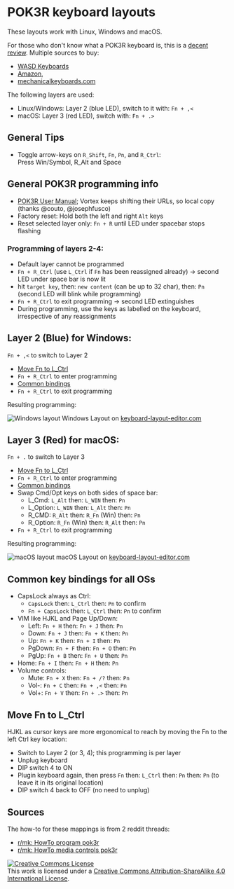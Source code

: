 # POK3R keyboard layouts

These layouts work with Linux, Windows and macOS.

For those who don't know what a POK3R keyboard is, this is a [decent
review](https://www.youtube.com/watch?v=8wjW-Or1jg8).  Multiple sources
to buy:

- [WASD Keyboards](http://www.wasdkeyboards.com/)
- [Amazon](http://smile.amazon.com/Mechanical-Keyboard-Keycaps-Cherry-Mx-Blue/dp/B00OFM51L2/),
- [mechanicalkeyboards.com](https://mechanicalkeyboards.com/shop/index.php?l=product_detail&p=1233)

The following layers are used:
- Linux/Windows: Layer 2 (blue LED), switch to it with: `Fn + ,<`
- macOS: Layer 3 (red LED), switch with: `Fn + .>`

## General Tips

- Toggle arrow-keys on `R_Shift`, `Fn`, `Pn`, and `R_Ctrl`:   
  Press Win/Symbol, R_Alt and Space

## General POK3R programming info

- [POK3R User Manual](files/POK3R.User.Manual.V1.5.2.pdf); Vortex keeps
  shifting their URLs, so local copy (thanks @couto, @josephfusco)
- Factory reset: Hold both the left and right `Alt` keys
- Reset selected layer only: `Fn + R` until LED under spacebar stops flashing

### Programming of layers 2-4:

- Default layer cannot be programmed
- `Fn + R_Ctrl`  (use `L_Ctrl` if `Fn` has been reassigned already) -> second LED under space bar is now lit
- hit `target key`, then: `new content` (can be up to 32 char), then: `Pn` (second LED will blink while programming)
- `Fn + R_Ctrl` to exit programming -> second LED extinguishes
- During programming, use the keys as labelled on the keyboard, irrespective of any reassignments

## Layer 2 (Blue) for Windows:

`Fn + ,<` to switch to Layer 2

- [Move Fn to L_Ctrl](#Move_Fn)
- `Fn + R_Ctrl` to enter programming
- [Common bindings](#common_bindings)
- `Fn + R_Ctrl` to exit programming

Resulting programming:

![Windows layout](img/layout-windows.png)
Windows Layout on [keyboard-layout-editor.com](http://www.keyboard-layout-editor.com/##@_name=Pok3r%20Layer%203%20for%20Windows&author=davidjenni&notes=See%20%5Bgithub%5D(https%2F:%2F%2F%2F%2Fgithub.com%2F%2Fdavidjenni%2F%2Fpok3r-layouts)%3B&@_y:1.5&c=%233c4041&t=%23aba18b&p=DCS&a:5%3B&=%0A%0A%0A%0A%60%20~%0A%0AEsc&_a:4%3B&=!%0A1%0A%0A%0AF1&=%2F@%0A2%0A%0A%0AF2&=%23%0A3%0A%0A%0AF3&=$%0A4%0A%0A%0AF4&=%25%0A5%0A%0A%0AF5&=%5E%0A6%0A%0A%0AF6&=%2F&%0A7%0A%0A%0AF7&=*%0A8%0A%0A%0AF8&=(%0A9%0A%0A%0AF9&=)%0A0%0A%0A%0AF10&=%2F_%0A-%0A%0A%0AF11&=+%0A%2F=%0A%0A%0AF12&_w:2%3B&=%0ABackspace%0A%0A%0ADel%3B&@_w:1.5%3B&=%0ATab&=Q&=W&=E&=R%0A%0A%0A%0AReset&=T%0A%0A%0A%0A15ms&=Y%0A%0A%0A%0ACal&=U%0A%0A%0A%0APgUp&_c=%23c7c3b5&t=%23ba1312%3B&=I%0A%0A%0A%0AHome&_c=%233c4041&t=%23aba18b%3B&=O%0A%0A%0A%0APgDn&=P%0A%0A%0A%0APrtSc&=%7B%0A%5B%0A%0A%0AScrlk&=%7D%0A%5D%0A%0A%0APause&_w:1.5%3B&=%7C%0A%5C%3B&@_c=%23c7c3b5&t=%23ba1312&w:1.25&w2:1.75%3B&=%0ACtrl&_x:0.5&c=%233c4041&t=%23aba18b%3B&=A&=S&=D&_c=%23c7c3b5&t=%23ba1312%3B&=F%0A%0A%0A%0APgDn&_c=%233c4041&t=%23aba18b%3B&=G%0A%0A%0A%0A0.1s&_c=%23c7c3b5&t=%23ba1312%3B&=H%0A%0A%0A%0ALeft&=J%0A%0A%0A%0ADown&=K%0A%0A%0A%0AUp&=L%0A%0A%0A%0ARight&_c=%233c4041&t=%23aba18b%3B&=%2F:%0A%2F%3B%0A%0A%0AIns&=%22%0A'%0A%0A%0ADel&_w:2.25%3B&=%0AEnter%3B&@_w:2.25%3B&=%0AShift&=Z&=X&=C&=V&_c=%23c7c3b5&t=%23ba1312%3B&=B%0A%0A%0A%0APgUp&_c=%233c4041&t=%23aba18b%3B&=N%0A%0A%0A%0AEnd&=M%0A%0A%0A%0ADefault&=%3C%0A,%0A%0A%0ALayer%202&=%3E%0A.%0A%0A%0ALayer%203&=%3F%0A%2F%2F%0A%0A%0ALayer%204&_w:2.75%3B&=%0AShift%3B&@_c=%23c7c3b5&t=%23ba1312&w:1.25%3B&=%0AFN&_c=%233c4041&t=%23aba18b&w:1.25%3B&=%0AWin&_w:1.25%3B&=%0AAlt&_p=DCS%20SPACE&w:6.25%3B&=&_p=DCS&w:1.25%3B&=%0AAlt&_c=%23c7c3b5&t=%23ba1312&w:1.25%3B&=%0AWin&_c=%233c4041&t=%23aba18b&w:1.25%3B&=%0APn&_w:1.25%3B&=%0ACtrl)

## Layer 3 (Red) for macOS:

`Fn + .` to switch to Layer  3
- [Move Fn to L_Ctrl](#Move_Fn)
- `Fn + R_Ctrl` to enter programming
- [Common bindings](#common_bindings)
- Swap Cmd/Opt keys on both sides of space bar:
  - L_Cmd: `L_Alt` then: `L_WIN` then: `Pn`
  - L_Option: `L_WIN` then: `L_Alt` then: `Pn`
  - R_CMD: `R_Alt` then: `R_Fn` (Win) then: `Pn`
  - R_Option: `R_Fn` (Win) then: `R_Alt` then: `Pn`
- `Fn + R_Ctrl` to exit programming

Resulting programming:

![macOS layout](img/layout-osx.png)
macOS Layout on [keyboard-layout-editor.com](http://www.keyboard-layout-editor.com/##@_name=Pok3r%20Layer%203%20for%20OSX%2F%2FMac&author=davidjenni&notes=See%20%5Bgithub%5D(https%2F:%2F%2F%2F%2Fgithub.com%2F%2Fdavidjenni%2F%2Fpok3r-layouts)%3B&@_y:1.5&c=%233c4041&t=%23aba18b&p=DCS&a:5%3B&=%0A%0A%0A%0A%60%20~%0A%0AEsc&_a:4%3B&=!%0A1%0A%0A%0AF1&=%2F@%0A2%0A%0A%0AF2&=%23%0A3%0A%0A%0AF3&=$%0A4%0A%0A%0AF4&=%25%0A5%0A%0A%0AF5&=%5E%0A6%0A%0A%0AF6&=%2F&%0A7%0A%0A%0AF7&=*%0A8%0A%0A%0AF8&=(%0A9%0A%0A%0AF9&=)%0A0%0A%0A%0AF10&=%2F_%0A-%0A%0A%0AF11&=+%0A%2F=%0A%0A%0AF12&_w:2%3B&=%0ABackspace%0A%0A%0ADel%3B&@_w:1.5%3B&=%0ATab&=Q&=W&=E&=R%0A%0A%0A%0AReset&=T%0A%0A%0A%0A15ms&=Y%0A%0A%0A%0ACal&=U%0A%0A%0A%0APgUp&_c=%23c7c3b5&t=%23ba1312%3B&=I%0A%0A%0A%0AHome&_c=%233c4041&t=%23aba18b%3B&=O%0A%0A%0A%0APgDn&=P%0A%0A%0A%0APrtSc&=%7B%0A%5B%0A%0A%0AScrlk&=%7D%0A%5D%0A%0A%0APause&_w:1.5%3B&=%7C%0A%5C%3B&@_c=%23c7c3b5&t=%23ba1312&w:1.25&w2:1.75%3B&=%0ACtrl&_x:0.5&c=%233c4041&t=%23aba18b%3B&=A&=S&=D&_c=%23c7c3b5&t=%23ba1312%3B&=F%0A%0A%0A%0APgDn&_c=%233c4041&t=%23aba18b%3B&=G%0A%0A%0A%0A0.1s&_c=%23c7c3b5&t=%23ba1312%3B&=H%0A%0A%0A%0ALeft&=J%0A%0A%0A%0ADown&=K%0A%0A%0A%0AUp&=L%0A%0A%0A%0ARight&_c=%233c4041&t=%23aba18b%3B&=%2F:%0A%2F%3B%0A%0A%0AIns&=%22%0A'%0A%0A%0ADel&_w:2.25%3B&=%0AEnter%3B&@_w:2.25%3B&=%0AShift&=Z&=X&=C&=V&_c=%23c7c3b5&t=%23ba1312%3B&=B%0A%0A%0A%0APgUp&_c=%233c4041&t=%23aba18b%3B&=N%0A%0A%0A%0AEnd&=M%0A%0A%0A%0ADefault&=%3C%0A,%0A%0A%0ALayer%202&=%3E%0A.%0A%0A%0ALayer%203&=%3F%0A%2F%2F%0A%0A%0ALayer%204&_w:2.75%3B&=%0AShift%3B&@_c=%23c7c3b5&t=%23ba1312&w:1.25%3B&=%0AFN&_w:1.25%3B&=%0AOption&_w:1.25%3B&=%0ACMD&_c=%233c4041&t=%23aba18b&p=DCS%20SPACE&w:6.25%3B&=&_c=%23c7c3b5&t=%23ba1312&p=DCS&w:1.25%3B&=%0ACMD&_w:1.25%3B&=%0AOption&_c=%233c4041&t=%23aba18b&w:1.25%3B&=%0APn&_w:1.25%3B&=%0ACtrl)

## <a name="common_bindings"></a>Common key bindings for all OSs

- CapsLock always as Ctrl:
  - `CapsLock` then: `L_Ctrl` then: `Pn` to confirm
  - `Fn + CapsLock` then: `L_Ctrl` then: `Pn` to confirm
- VIM like HJKL and Page Up/Down:
  - Left: `Fn + H` then: `Fn + J` then: `Pn`
  - Down: `Fn + J` then: `Fn + K` then: `Pn`
  - Up: `Fn + K` then: `Fn + I` then: `Pn`
  - PgDown: `Fn + F` then: `Fn + O` then: `Pn`
  - PgUp: `Fn + B` then: `Fn + U` then: `Pn`
- Home: `Fn + I` then: `Fn + H` then: `Pn`
- Volume controls:
  - Mute: `Fn + X` then: `Fn + /?` then: `Pn`
  - Vol-: `Fn + C` then: `Fn + ,<` then: `Pn`
  - Vol+: `Fn + V` then: `Fn + .>` then: `Pn`

## <a name="Move_Fn"></a>Move Fn to L_Ctrl

HJKL as cursor keys are more ergonomical to reach by moving the Fn to the left Ctrl key location:
- Switch to Layer 2 (or 3, 4); this programming is per layer
- Unplug keyboard
- DIP switch 4 to ON
- Plugin keyboard again, then press `Fn` then: `L_Ctrl` then: `Pn` then: `Pn` (to leave it in its original location)
- DIP switch 4 back to OFF (no need to unplug)

## Sources

The how-to for these mappings is from 2 reddit threads:
- [r/mk: HowTo program pok3r](http://www.reddit.com/r/MechanicalKeyboards/comments/35uy60/guide_howto_program_your_pok3r_programming_layers/)
- [r/mk: HowTo media controls pok3r](http://www.reddit.com/r/MechanicalKeyboards/comments/37j3sx/guide_modification_pok3r_media_volume_controls_hw/)

<a rel="license" href="http://creativecommons.org/licenses/by-sa/4.0/"><img alt="Creative Commons License" style="border-width:0" src="https://i.creativecommons.org/l/by-sa/4.0/88x31.png" /></a><br />This work is licensed under a <a rel="license" href="http://creativecommons.org/licenses/by-sa/4.0/">Creative Commons Attribution-ShareAlike 4.0 International License</a>.
